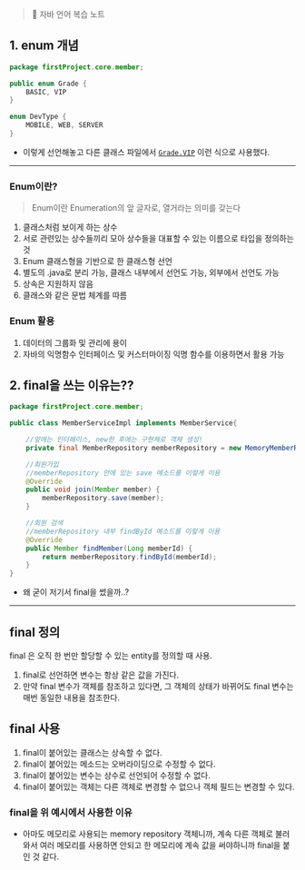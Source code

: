 <!-- @format -->

> 🐺 자바 언어 복습 노트

## 1. enum 개념

```java
package firstProject.core.member;

public enum Grade {
    BASIC, VIP
}

enum DevType {
    MOBILE, WEB, SERVER
}
```

- 이렇게 선언해놓고 다른 클래스 파일에서 [`Grade.VIP`](http://grade.VIP) 이런 식으로 사용했다.

---

### Enum이란?

> Enum이란 Enumeration의 앞 글자로, 열거라는 의미를 갖는다

1. 클래스처럼 보이게 하는 상수
2. 서로 관련있는 상수들끼리 모아 상수들을 대표할 수 있는 이름으로 타입을 정의하는 것
3. Enum 클래스형을 기반으로 한 클래스형 선언
4. 별도의 .java로 분리 가능, 클래스 내부에서 선언도 가능, 외부에서 선언도 가능
5. 상속은 지원하지 않음
6. 클래스와 같은 문법 체계를 따름

### Enum 활용

1. 데이터의 그룹화 및 관리에 용이
2. 자바의 익명함수 인터페이스 및 커스터마이징 익명 함수를 이용하면서 활용 가능

## 2. final을 쓰는 이유는??

```java
package firstProject.core.member;

public class MemberServiceImpl implements MemberService{

    //앞에는 인터페이스, new한 후에는 구현체로 객체 생성!
    private final MemberRepository memberRepository = new MemoryMemberRepository();

    //회원가입
    //memberRepository 안에 있는 save 메소드를 이렇게 이용
    @Override
    public void join(Member member) {
        memberRepository.save(member);
    }

    //회원 검색
    //memberRepository 내부 findById 메소드를 이렇게 이용
    @Override
    public Member findMember(Long memberId) {
        return memberRepository.findById(memberId);
    }
}
```

- 왜 굳이 저기서 final을 썼을까..?

---

## final 정의

final 은 오직 한 번만 할당할 수 있는 entity를 정의할 때 사용.

1. final로 선언하면 변수는 항상 같은 값을 가진다.
2. 만약 final 변수가 객체를 참조하고 있다면, 그 객체의 상태가 바뀌어도 final 변수는 매번 동일한 내용을 참조한다.

## final 사용

1. final이 붙어있는 클래스는 상속할 수 없다.
2. final이 붙어있는 메소드는 오버라이딩으로 수정할 수 없다.
3. final이 붙어있는 변수는 상수로 선언되어 수정할 수 없다.
4. final이 붙어있는 객체는 다른 객체로 변경할 수 없으나 객체 필드는 변경할 수 있다.

### final을 위 예시에서 사용한 이유

- 아마도 메모리로 사용되는 memory repository 객체니까, 계속 다른 객체로 불러와서 여러 메모리를 사용하면 안되고 한 메모리에 계속 값을 써야하니까 final을 붙인 것 같다.

